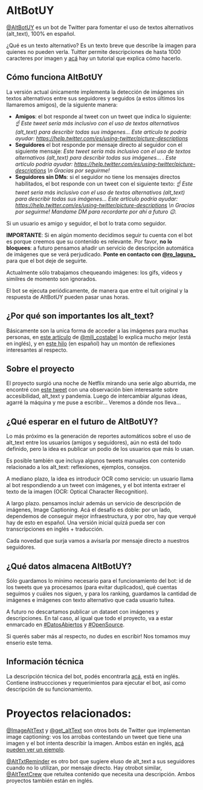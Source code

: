 # AltBotUY

[@AltBotUY](https://twitter.com/AltBotUY) es un bot de Twitter para fomentar el uso de textos alternativos (alt_text), 
100% en español.

¿Qué es un texto alternativo? Es un texto breve que describe la imagen para quienes no pueden verla. Tuitter permite 
descripciones de hasta 1000 caracteres por imagen y [acá](https://help.twitter.com/es/using-twitter/picture-descriptions)
hay un tutorial que explica cómo hacerlo.

## Cómo funciona AltBotUY
La versión actual únicamente implementa la detección de imágenes sin textos alternativos entre sus 
seguidores y seguidos (a estos últimos los llamaremos amigos), de la siguiente manera:

* **Amigos**: el bot responde al tweet con un tweet que indica lo siguiente:
       _☝️ Este tweet sería más inclusivo con el uso de textos alternativos (alt_text) para 
       describir  todas sus imágenes... Este artículo te podría ayudar: 
       https://help.twitter.com/es/using-twitter/picture-descriptions_
* **Seguidores** el bot responde por mensaje directo al seguidor con el siguiente mensaje: 
     _Este tweet sería más inclusivo con el uso de textos alternativos (alt_text) para describir todas sus imágenes...
      <link-to-tweet>. Este artículo podría ayudar: https://help.twitter.com/es/using-twitter/picture-descriptions \n 
      Gracias por seguirme!_
* **Seguidores sin DMs**: si el seguidor no tiene los mensajes directos habilitados, el bot responde con un tweet con el
 siguiente texto: 
 _☝️ Este tweet sería más inclusivo con el uso de textos alternativos (alt_text) para 
        describir todas sus imágenes... Este artículo podría ayudar: 
        https://help.twitter.com/es/using-twitter/picture-descriptions \n Gracias por seguirme! Mandame DM para 
        recordarte por ahí a futuro 😉._

Si un usuario es amigo y seguidor, el bot lo trata como seguidor.
        
**IMPORTANTE**: Si en algún momento decidimos seguir tu cuenta con el bot es porque creemos que su contenido es relevante.
Por favor, **no lo bloquees**: a futuro pensamos añadir un servicio de descripción automática de imágenes que se verá 
perjudicado. **Ponte en contacto con [@ro_laguna_](https://twitter.com/ro_laguna_)** para que el bot deje de seguirte. 

Actualmente sólo trabajamos chequeando imágenes: los gifs, videos y similres de momento son ignorados.

El bot se ejecuta periódicamente, de manera que entre el tuit original y la respuesta de AltBotUY pueden pasar unas horas.

## ¿Por qué son importantes los alt_text?
Básicamente son la unica forma de acceder a las imágenes para muchas personas, en 
[este artículo](https://www.lacunavoices.com/explore-world-with-lacuna-voices/being-blind-in-digital-world-social-media-inernet-accessibility) de 
[@mili_costabel](https://twitter.com/mili_costabel) lo explica mucho mejor (está en inglés), y en
[este hilo](https://twitter.com/mili_costabel/status/1383129606803369990) (en español) hay un montón de reflexiones 
interesantes al respecto. 

## Sobre el proyecto

El proyecto surgió una noche de Netflix mirando una serie algo aburrida, me encontré con 
[este tweet](https://twitter.com/mili_costabel/status/1380992677727117317) con una 
observación bien interesante sobre accesibilidad, alt_text y pandemia. Luego de intercambiar algunas ideas,
 agarré la máquina y me puse a escribir... Veremos a dónde nos lleva...

## ¿Qué esperar en el futuro de AltBotUY?

Lo más próximo es la generación de reportes automáticos sobre el uso de alt_text entre los usuarios (amigos y seguidores),
aún no está del todo definido, pero la idea es publicar un podio de los usuarios que más lo usan.

Es posible también que incluya algunos tweets manuales con contenido relacionado a los alt_text: reflexiones, ejemplos, 
consejos.

A mediano plazo, la idea es introducir OCR como servicio: un usuario llama al bot respondiendo a un tweet con imágenes, 
y el bot intenta extraer el texto de la imagen (OCR: Optical Character Recognition).

A largo plazo. pensamos incluir además un servicio de descripción de imágenes, Image Captioning. Acá el desafío es 
doble: por un lado, dependemos de conseguir mejor infraestructura, y por otro, hay que verqué hay de esto en español. 
Una versión inicial quizá pueda ser con transcripciones en inglés + traducción.


Cada novedad que surja vamos a avisarla por mensaje directo a nuestros seguidores.

## ¿Qué datos almacena AltBotUY?  

Sólo guardamos lo mínimo necesario para el funcionamiento del bot: id de los tweets que ya procesamos 
(para evitar duplicados), qué cuentas seguimos y cuáles nos siguen, y para los ranking, guardamos la cantidad de 
imágenes e imágenes con texto alternativo que cada usuario tuitea.

A futuro no descartamos publicar un dataset con imágenes y descripciones. En tal caso, al igual que todo el proyecto, 
va a estar enmarcado en [#DatosAbiertos](https://twitter.com/hashtag/DatosAbiertos) y 
[#OpenSource](https://twitter.com/hashtag/OpenSource).

Si querés saber más al respecto, no dudes en escribir! Nos tomamos muy enserio este tema.

## Información técnica
La descripción técnica del bot, podés encontrarla [acá](docs/technical-readme.md), está en inglés.
Contiene instruccciones y requerimientos para ejecutar el bot, así como descripción de su funcionamiento.

# Proyectos relacionados:

[@ImageAltText](https://twitter.com/ImageAltText) y [@get_altText](https://twitter.com/get_altText) son otros bots de 
Twitter que implementan image captioning: vos los arrobas contestando un tweet que tiene una imagen y el bot intenta
describir la imagen. Ambos están en inglés, 
[acá pueden ver un ejemplo](https://twitter.com/ImageAltText/status/1383873803860602891).

[@AltTxtReminder](https://twitter.com/AltTxtReminder) es otro bot que sugiere eluso de alt_text a sus seguidores cuando 
no lo utilizan, por mensaje directo.  Hay otrobot similar, [@AltTextCrew](https://twitter.com/AltTextCrew) que retuitea 
contenido que necesita una descripción. Ambos proyectos también están en inglés.
